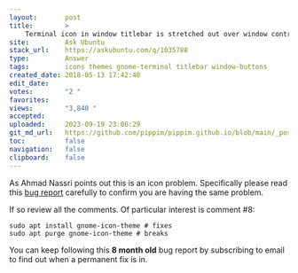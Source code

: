 ```yaml
---
layout:       post
title:        >
    Terminal icon in window titlebar is stretched out over window control buttons
site:         Ask Ubuntu
stack_url:    https://askubuntu.com/q/1035788
type:         Answer
tags:         icons themes gnome-terminal titlebar window-buttons
created_date: 2018-05-13 17:42:40
edit_date:    
votes:        "2 "
favorites:    
views:        "3,840 "
accepted:     
uploaded:     2023-09-19 23:06:29
git_md_url:   https://github.com/pippim/pippim.github.io/blob/main/_posts/2018/2018-05-13-Terminal-icon-in-window-titlebar-is-stretched-out-over-window-control-buttons.md
toc:          false
navigation:   false
clipboard:    false
---
```


As Ahmad Nassri points out this is an icon problem. Specifically please read this [bug report][1] carefully to confirm you are having the same problem.

If so review all the comments. Of particular interest is comment #8:

``` 
sudo apt install gnome-icon-theme # fixes
sudo apt purge gnome-icon-theme # breaks
```

You can keep following this **8 month old** bug report by subscribing to email to find out when a permanent fix is in.

  [1]: https://bugs.launchpad.net/ubuntu/+source/ubuntu-themes/+bug/1718238
